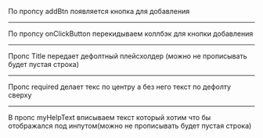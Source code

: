 По пропсу addBtn появляется кнопка для добавления
<hr>
По пропсу onClickButton перекидываем коллбэк для кнопки добавления
<hr>
Пропс Title  передает дефолтный плейсхолдер (можно не прописывать будет пустая строка)
<hr>
Пропс required делает текс по центру а без него текст по дефолту сверху
<hr>
В пропс myHelpText вписываем текст который хотим что бы отображался под инпутом(можно не прописывать будет пустая строка)
